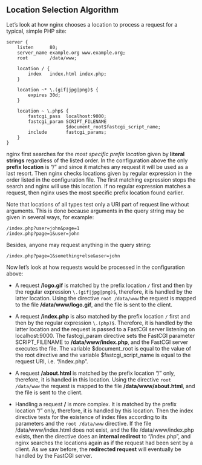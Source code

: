 ## Location Selection Algorithm ##

Let’s look at how nginx chooses a location to process a request for a typical, 
simple PHP site:

```
server {
    listen      80;
    server_name example.org www.example.org;
    root        /data/www;

    location / {
        index   index.html index.php;
    }

    location ~* \.(gif|jpg|png)$ {
        expires 30d;
    }

    location ~ \.php$ {
        fastcgi_pass  localhost:9000;
        fastcgi_param SCRIPT_FILENAME
                      $document_root$fastcgi_script_name;
        include       fastcgi_params;
    }
}
```

nginx first searches for the *most specific prefix location* given by **literal strings** 
regardless of the listed order.  In the configuration above the only **prefix location**
is “/” and since it matches any request it will be used as a last resort. 
Then nginx checks locations given by regular expression in the order listed in the configuration file. 
The first matching expression stops the search and nginx will use this location. 
If no regular expression matches a request, then nginx uses the most specific 
prefix location found earlier.

Note that locations of all types test only a URI part of request line without arguments.
This is done because arguments in the query string may be given in several ways,
for example:

```
/index.php?user=john&page=1
/index.php?page=1&user=john
```

Besides, anyone may request anything in the query string:

```
/index.php?page=1&something+else&user=john
```

Now let’s look at how requests would be processed in the configuration above:

* A request **/logo.gif** is matched by the prefix location `/` first and then 
  by the regular expression `\.(gif|jpg|png)$`, therefore, it is handled by the latter location. 
  Using the directive `root /data/www` the request is mapped to the file **/data/www/logo.gif**, 
  and the file is sent to the client.

* A request **/index.php** is also matched by the prefix location `/` first and 
  then by the regular expression `\.(php)$`. Therefore, it is handled by the latter location and 
  the request is passed to a FastCGI server listening on localhost:9000. 
  The fastcgi\_param directive sets the FastCGI parameter SCRIPT\_FILENAME 
  to **/data/www/index.php**, and the FastCGI server executes the file. 
  The variable $document\_root is equal to the value of the root directive and the 
  variable $fastcgi\_script\_name is equal to the request URI, i.e. “/index.php”.

* A request **/about.html** is matched by the prefix location “/” only, therefore, 
  it is handled in this location. Using the directive `root /data/www` the request 
  is mapped to the file **/data/www/about.html**, and the file is sent to the client.

* Handling a request **/** is more complex.
  It is matched by the prefix location “/” only, therefore, it is handled by this location. 
  Then the index directive tests for the existence of index files according to its parameters and 
  the `root /data/www` directive. If the file /data/www/index.html does not exist, and the 
  file /data/www/index.php exists, then the directive does an **internal redirect** to 
  “/index.php”, and nginx searches the locations again as if the request had been sent by a client. 
  As we saw before, the **redirected request** will eventually be handled by the FastCGI server.

